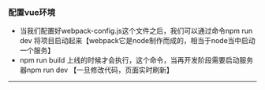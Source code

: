 

### 配置vue环境

- 当我们配置好webpack-config.js这个文件之后，我们可以通过命令npm run dev 将项目启动起来【webpack它是node制作而成的，相当于node当中启动一个服务】
- npm run build 上线的时候才会执行，这个命令，当再开发阶段需要启动服务器npm run dev 【一旦修改代码，页面实时刷新】

---